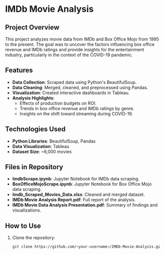 # IMDb Movie Analysis

## Project Overview
This project analyzes movie data from IMDb and Box Office Mojo from 1995 to the present. The goal was to uncover the factors influencing box office revenue and IMDb ratings and provide insights for the entertainment industry, particularly in the context of the COVID-19 pandemic.

## Features
- **Data Collection**: Scraped data using Python's BeautifulSoup.
- **Data Cleaning**: Merged, cleaned, and preprocessed using Pandas.
- **Visualization**: Created interactive dashboards in Tableau.
- **Analysis Highlights**:
  - Effects of production budgets on ROI.
  - Trends in box office revenue and IMDb ratings by genre.
  - Insights on the shift toward streaming during COVID-19.

## Technologies Used
- **Python Libraries**: BeautifulSoup, Pandas
- **Data Visualization**: Tableau
- **Dataset Size**: ~6,000 movies

## Files in Repository
- **ImdbScrape.ipynb**: Jupyter Notebook for IMDb data scraping.
- **BoxOfficeMojoScrape.ipynb**: Jupyter Notebook for Box Office Mojo data scraping.
- **Imdb_Scraped_Movies_Data.xlsx**: Cleaned and merged dataset.
- **IMDb Movie Analysis Report.pdf**: Full report of the analysis.
- **IMDb Movie Data Analysis Presentation.pdf**: Summary of findings and visualizations.

## How to Use
1. Clone the repository:  
   ```bash
   git clone https://github.com/<your-username>/IMDb-Movie-Analysis.git
